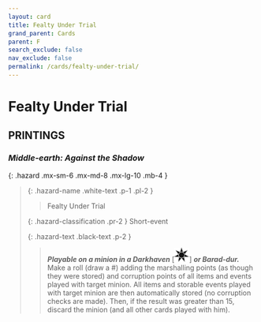 ```yaml
---
layout: card
title: Fealty Under Trial
grand_parent: Cards
parent: F
search_exclude: false
nav_exclude: false
permalink: /cards/fealty-under-trial/
---
```


# Fealty Under Trial


## PRINTINGS


### _Middle-earth: Against the Shadow_

{: .hazard .mx-sm-6 .mx-md-8 .mx-lg-10 .mb-4 }
> {: .hazard-name .white-text .p-1 .pl-2 }
> > <div class="hazard-mp"></div>
> > <div class="card-name">Fealty Under Trial</div>
>
> {: .hazard-classification .pr-2 }
> Short-event
>
> {: .hazard-text .black-text .p-2 }
> > ***Playable on a minion in a Darkhaven*** <nobr>[<img src="/assets/images/dark-haven.svg">]</nobr> ***or Barad-dur.*** Make a roll (draw a #) adding the marshalling points (as though they were stored) and corruption points of all items and events played with target minion. All items and storable events played with target minion are then automatically stored (no corruption checks are made). Then, if the result was greater than 15, discard the minion (and all other cards played with him). 
>
